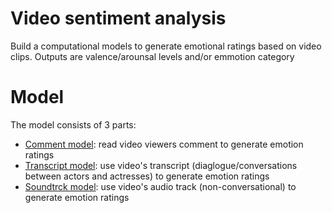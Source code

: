# Video sentiment analysis

Build a computational models to generate emotional ratings based on video clips.  Outputs are valence/arounsal levels and/or emmotion category

# Model

The model consists of 3 parts:
- [Comment model](https://github.com/Lin-Brain-Lab/video_sentiment/wiki/Viewers-comment-model): read video viewers comment to generate emotion ratings
- [Transcript model](https://github.com/Lin-Brain-Lab/video_sentiment/wiki/Transcript-model): use video's transcript (diaglogue/conversations between actors and actresses) to generate emotion ratings
- [Soundtrck model](https://github.com/Lin-Brain-Lab/video_sentiment/wiki/Soundtrack-model): use video's audio track (non-conversational) to generate emotion ratings

  
